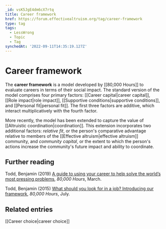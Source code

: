 ```yaml
---
_id: vsK5JgE4dm6cX7rtq
title: Career framework
href: https://forum.effectivealtruism.org/tag/career-framework
type: tag
tags:
  - LessWrong
  - Topic
  - Tag
synchedAt: '2022-09-11T14:35:19.127Z'
---
```

# Career framework


The **career framework** is a model developed by [[80,000 Hours]] to evaluate careers in terms of their social impact. The standard version of the model comprises four primary factors: [[Career capital|career capital]], [[Role impact|role impact]], [[Supportive conditions|supportive conditions]], and [[Personal fit|personal fit]]. The first three factors are additive, which interact multiplicatively with the fourth factor.

More recently, the model has been extended to capture the value of [[Altruistic coordination|coordination]]. This extension incorporates two additional factors: *relative fit*, or the person's comparative advantage relative to members of the [[Effective altruism|effective altruism]] community, and *community capital*, or the extent to which the person's actions increase the community's future impact and ability to coordinate.

## Further reading

Todd, Benjamin (2019) [A guide to using your career to help solve the world’s most pressing problems](https://80000hours.org/key-ideas/#career-strategy), *80,000 Hours*, March.

Todd, Benjamin (2015) [What should you look for in a job? Introducing our framework](https://80000hours.org/articles/framework/), *80,000 Hours*, July.

## Related entries

[[Career choice|career choice]] 
